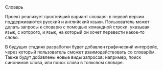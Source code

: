 Словарь

Проект реализует простейший вариант словаря: в первой версии поддерживаются
русский и английский языки. Пользователь может делать запросы к словарю с
помощью командной строки, указывая язык, с которого, и язык, на который он хочет
перевести какое-то слово.

В будущих стадиях разработки будет добавлен графический интерфейс, через
который пользователь сможет взаимодействовать со словарём. Также будут
добавлены новые виды запросов: например, поиск синонимов слова, или поиск слова
в толковом словаре.
